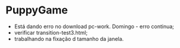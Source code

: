 # PuppyGame
* Está dando erro no download pc-work.
  Domingo - erro continua;
* verificar transition-test3.html;
* trabalhando na fixação d tamanho da janela.
